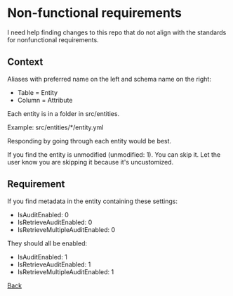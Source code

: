 # Non-functional requirements

I need help finding changes to this repo that do not align with the standards for nonfunctional requirements.

## Context

Aliases with preferred name on the left and schema name on the right:
- Table = Entity
- Column = Attribute

Each entity is in a folder in src/entities.

Example: src/entities/*/entity.yml

Responding by going through each entity would be best.

If you find the entity is unmodified (unmodified: 1). You can skip it. Let the user know you are skipping it because it's uncustomized.

## Requirement

If you find metadata in the entity containing these settings:
- IsAuditEnabled: 0
- IsRetrieveAuditEnabled: 0
- IsRetrieveMultipleAuditEnabled: 0

They should all be enabled:
- IsAuditEnabled: 1
- IsRetrieveAuditEnabled: 1
- IsRetrieveMultipleAuditEnabled: 1

[Back](../Prompt.prompt.md)